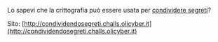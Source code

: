 Lo sapevi che la crittografia può essere usata per [condividere segreti](https://en.wikipedia.org/wiki/Secret_sharing)?

Sito: [http://condividendosegreti.challs.olicyber.it](http://condividendosegreti.challs.olicyber.it)
